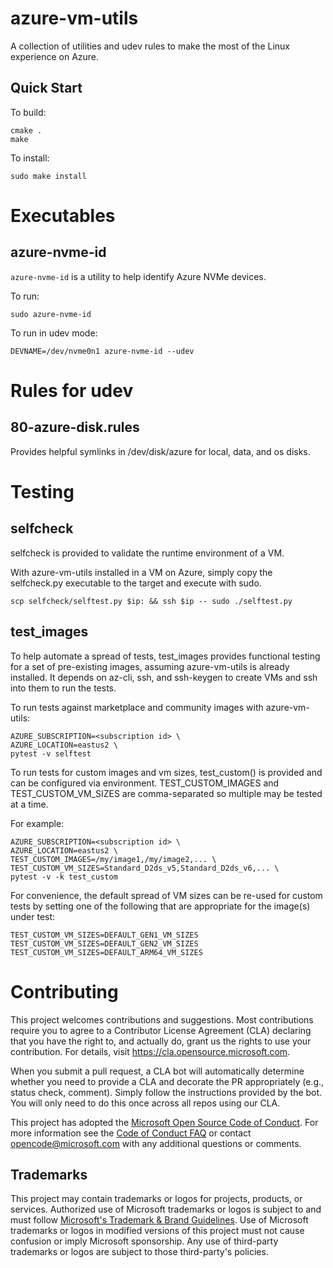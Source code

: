 # azure-vm-utils

A collection of utilities and udev rules to make the most of the Linux experience on Azure.

## Quick Start

To build:

```
cmake .
make
```

To install:

```
sudo make install
```

# Executables

## azure-nvme-id

`azure-nvme-id` is a utility to help identify Azure NVMe devices.

To run:

```
sudo azure-nvme-id
```

To run in udev mode:

```
DEVNAME=/dev/nvme0n1 azure-nvme-id --udev
```

# Rules for udev

## 80-azure-disk.rules

Provides helpful symlinks in /dev/disk/azure for local, data, and os disks.

# Testing

## selfcheck

selfcheck is provided to validate the runtime environment of a VM.

With azure-vm-utils installed in a VM on Azure, simply copy the selfcheck.py executable to the target and
execute with sudo.

```
scp selfcheck/selftest.py $ip: && ssh $ip -- sudo ./selftest.py
```

## test_images

To help automate a spread of tests, test_images provides functional testing for a set of pre-existing images,
assuming azure-vm-utils is already installed.  It depends on az-cli, ssh, and ssh-keygen to create VMs
and ssh into them to run the tests.

To run tests against marketplace and community images with azure-vm-utils:

```
AZURE_SUBSCRIPTION=<subscription id> \
AZURE_LOCATION=eastus2 \
pytest -v selftest
```

To run tests for custom images and vm sizes, test_custom() is provided and can be configured via environment.
TEST_CUSTOM_IMAGES and TEST_CUSTOM_VM_SIZES are comma-separated so multiple may be tested at a time.

For example:

```
AZURE_SUBSCRIPTION=<subscription id> \
AZURE_LOCATION=eastus2 \
TEST_CUSTOM_IMAGES=/my/image1,/my/image2,... \
TEST_CUSTOM_VM_SIZES=Standard_D2ds_v5,Standard_D2ds_v6,... \
pytest -v -k test_custom
```

For convenience, the default spread of VM sizes can be re-used for custom tests by setting one of the
following that are appropriate for the image(s) under test:

```
TEST_CUSTOM_VM_SIZES=DEFAULT_GEN1_VM_SIZES
TEST_CUSTOM_VM_SIZES=DEFAULT_GEN2_VM_SIZES
TEST_CUSTOM_VM_SIZES=DEFAULT_ARM64_VM_SIZES
```

# Contributing

This project welcomes contributions and suggestions.  Most contributions require you to agree to a
Contributor License Agreement (CLA) declaring that you have the right to, and actually do, grant us
the rights to use your contribution. For details, visit https://cla.opensource.microsoft.com.

When you submit a pull request, a CLA bot will automatically determine whether you need to provide
a CLA and decorate the PR appropriately (e.g., status check, comment). Simply follow the instructions
provided by the bot. You will only need to do this once across all repos using our CLA.

This project has adopted the [Microsoft Open Source Code of Conduct](https://opensource.microsoft.com/codeofconduct/).
For more information see the [Code of Conduct FAQ](https://opensource.microsoft.com/codeofconduct/faq/) or
contact [opencode@microsoft.com](mailto:opencode@microsoft.com) with any additional questions or comments.

## Trademarks

This project may contain trademarks or logos for projects, products, or services. Authorized use of Microsoft
trademarks or logos is subject to and must follow
[Microsoft's Trademark & Brand Guidelines](https://www.microsoft.com/en-us/legal/intellectualproperty/trademarks/usage/general).
Use of Microsoft trademarks or logos in modified versions of this project must not cause confusion or imply Microsoft sponsorship.
Any use of third-party trademarks or logos are subject to those third-party's policies.
